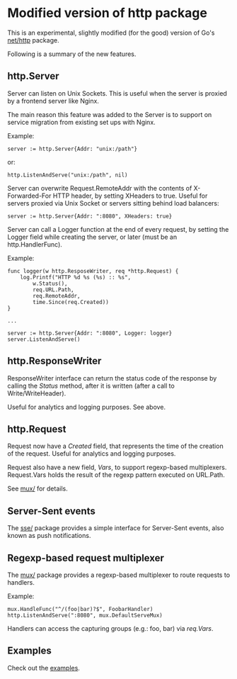 Modified version of http package
================================

This is an experimental, slightly modified (for the good) version of Go's
[net/http](http://golang.org/pkg/net/http/) package.

Following is a summary of the new features.

http.Server
-----------

Server can listen on Unix Sockets.
This is useful when the server is proxied by a frontend server like Nginx.

The main reason this feature was added to the Server is to support on service
migration from existing set ups with Nginx.

Example:

	server := http.Server{Addr: "unix:/path"}

or:

	http.ListenAndServe("unix:/path", nil)

Server can overwrite Request.RemoteAddr with the contents of X-Forwarded-For
HTTP header, by setting XHeaders to true.
Useful for servers proxied via Unix Socket or servers sitting behind load
balancers:

	server := http.Server{Addr: ":8080", XHeaders: true}

Server can call a Logger function at the end of every request, by setting
the Logger field while creating the server, or later
(must be an http.HandlerFunc).

Example:

	func logger(w http.ResposeWriter, req *http.Request) {
		log.Printf("HTTP %d %s (%s) :: %s",
			w.Status(),
			req.URL.Path,
			req.RemoteAddr,
			time.Since(req.Created))
	}

	...

	server := http.Server{Addr: ":8080", Logger: logger}
	server.ListenAndServe()

http.ResponseWriter
-------------------

ResponseWriter interface can return the status code of the response by calling
the *Status* method, after it is written (after a call to Write/WriteHeader).

Useful for analytics and logging purposes. See above.

http.Request
------------

Request now have a *Created* field, that represents the time of the creation
of the request. Useful for analytics and logging purposes.

Request also have a new field, *Vars*, to support regexp-based multiplexers.
Request.Vars holds the result of the regexp pattern executed on URL.Path.

See [mux/](mux/) for details.

Server-Sent events
------------------

The [sse/](sse/) package provides a simple interface for Server-Sent events,
also known as push notifications.

Regexp-based request multiplexer
--------------------------------

The [mux/](mux/) package provides a regexp-based multiplexer to route requests
to handlers.

Example:

	mux.HandleFunc("^/(foo|bar)?$", FoobarHandler)
	http.ListenAndServe(":8080", mux.DefaultServeMux)

Handlers can access the capturing groups (e.g.: foo, bar) via *req.Vars*.

Examples
--------

Check out the [examples](examples/).

